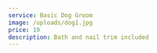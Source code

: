 ```yaml
---
service: Basic Dog Groom
image: /uploads/dog1.jpg
price: 19
description: Bath and nail trim included
---
```

